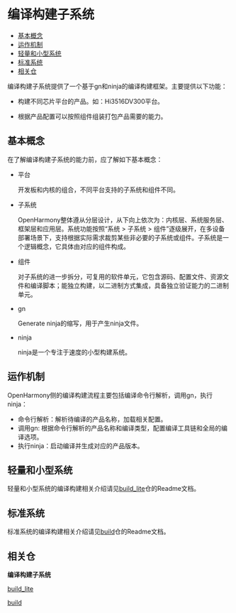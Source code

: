 # 编译构建子系统<a name="ZH-CN_TOPIC_0000001162500073"></a>

-   [基本概念](#section175012297491)
-   [运作机制](#section193961322175011)
-   [轻量和小型系统](#section119041639115811)
-   [标准系统](#section8750514195912)
-   [相关仓](#section44651652878)

编译构建子系统提供了一个基于gn和ninja的编译构建框架。主要提供以下功能：

-   构建不同芯片平台的产品。如：Hi3516DV300平台。

-   根据产品配置可以按照组件组装打包产品需要的能力。

## 基本概念<a name="section175012297491"></a>

在了解编译构建子系统的能力前，应了解如下基本概念：

-   平台

    开发板和内核的组合，不同平台支持的子系统和组件不同。

-   子系统

    OpenHarmony整体遵从分层设计，从下向上依次为：内核层、系统服务层、框架层和应用层。系统功能按照“系统 \> 子系统 \> 组件”逐级展开，在多设备部署场景下，支持根据实际需求裁剪某些非必要的子系统或组件。子系统是一个逻辑概念，它具体由对应的组件构成。

-   组件

    对子系统的进一步拆分，可复用的软件单元，它包含源码、配置文件、资源文件和编译脚本；能独立构建，以二进制方式集成，具备独立验证能力的二进制单元。

-   gn

    Generate ninja的缩写，用于产生ninja文件。

-   ninja

    ninja是一个专注于速度的小型构建系统。


## 运作机制<a name="section193961322175011"></a>

OpenHarmony侧的编译构建流程主要包括编译命令行解析，调用gn，执行ninja：

-   命令行解析：解析待编译的产品名称，加载相关配置。
-   调用gn: 根据命令行解析的产品名称和编译类型，配置编译工具链和全局的编译选项。
-   执行ninja：启动编译并生成对应的产品版本。

## 轻量和小型系统<a name="section119041639115811"></a>

轻量和小型系统的编译构建相关介绍请见[build\_lite](https://gitee.com/openharmony/build_lite)仓的Readme文档。

## 标准系统<a name="section8750514195912"></a>

标准系统的编译构建相关介绍请见[build](https://gitee.com/openharmony/build)仓的Readme文档。

## 相关仓<a name="section44651652878"></a>

**编译构建子系统**

[build\_lite](https://gitee.com/openharmony/build_lite)

[build](https://gitee.com/openharmony/build)

